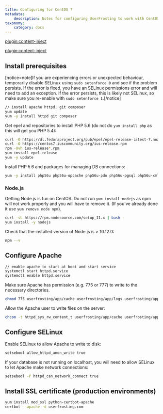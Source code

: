 ```yaml
---
title: Configuring for CentOS 7
metadata:
    description: Notes for configuring UserFrosting to work with CentOS 7 and Apache.
taxonomy:
    category: docs
---
```

[plugin:content-inject](/modular/_update5.0)

[plugin:content-inject](/modular/_updateRequired)

## Install prerequisites

[notice=note]If you are experiencing errors or unexpected behaviour, temporarily disable SELinux using `sudo setenforce 0` and see if the problem persists. If the error is fixed, you have an SELinux permissions error and will need to add an exception. If the error persists, this is likely not SELinux, so make sure you re-enable with `sudo setenforce 1`.[/notice]

```bash
// install apache httpd, git composer
yum update
yum -y install httpd git composer
```

Get epel and repositories to install PHP 5.6 (do not do `yum install php` as this will get you PHP 5.4):

```bash
curl -O https://dl.fedoraproject.org/pub/epel/epel-release-latest-7.noarch.rpm
curl -O https://centos7.iuscommunity.org/ius-release.rpm
rpm -Uvh ius-release*.rpm
yum install epel-release
yum -y update
```

Install PHP 5.6 and packages for managing DB connections:

```bash
yum -y install php56u php56u-opcache php56u-pdo php56u-pgsql php56u-xml php56u-mcrypt php56u-gd php56u-devel php56u-mysql php56u-intl php56u-mbstring php56u-bcmath
```

### Node.js

Getting Node.js is fun on CentOS. Do not run `yum install nodejs` as npm will not work properly and you will have to remove it. (If you've already done it use `yum remove node npm`).

```bash
curl -sL https://rpm.nodesource.com/setup_11.x | bash -
yum install -y nodejs
```
Check that the installed version of Node.js is > 10.12.0:

```bash
npm --v
```

## Configure Apache

```bash
// enable apache to start at boot and start service
systemctl start httpd.service
systemctl enable httpd.service
```

Make sure Apache has permission (e.g. 775 or 777) to write to the necessary directories.

```bash
chmod 775 userfrosting/app/cache userfrosting/app/logs userfrosting/app/sessions
```

Allow the Apache user to write files on the server:

```bash
chcon -t httpd_sys_rw_content_t userfrosting/app/cache userfrosting/app/logs userfrosting/app/sessions
```

## Configure SELinux

Enable SELinux to allow Apache to write to disk:

```bash
setsebool allow_httpd_anon_write true
```

If your database is not running on localhost, you will need to allow SELinux to let Apache make network connections:

```bash
setsebool -P httpd_can_network_connect true
```

## Install SSL certificate (production environments)

```bash
yum install mod_ssl python-certbot-apache
certbot --apache -d userfrosting.com
```

